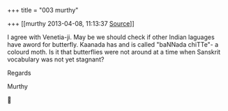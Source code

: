 +++
title = "003 murthy"

+++
[[murthy	2013-04-08, 11:13:37 [Source](https://groups.google.com/g/samskrita/c/cqjyhADucMk)]]



I agree with Venetia-ji. May be we should check if other Indian laguages have aword for butterfly. Kaanada has and is called "baNNada chiTTe"- a colourd moth. Is it that butterflies were not around at a time when Sanskrit vocabulary was not yet stagnant?

Regards

Murthy



